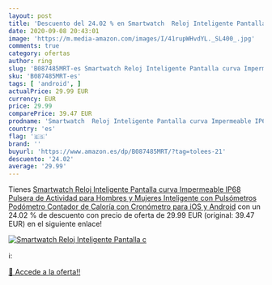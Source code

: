 ```yaml
---
layout: post
title: 'Descuento del 24.02 % en Smartwatch  Reloj Inteligente Pantalla c'
date: 2020-09-08 20:43:01
image: 'https://m.media-amazon.com/images/I/41rupWHvdYL._SL400_.jpg'
comments: true
category: ofertas
author: ring
slug: 'B087485MRT-es Smartwatch Reloj Inteligente Pantalla curva Impermeable...'
sku: 'B087485MRT-es'
tags: [ 'android', ]
actualPrice: 29.99 EUR
currency: EUR
price: 29.99
comparePrice: 39.47 EUR
prodname: 'Smartwatch  Reloj Inteligente Pantalla curva Impermeable IP68 Pulsera de Actividad para Hombres y Mujeres  Inteligente con Pulsómetros Podómetro Contador de Caloría con Cronómetro para iOS y Android'
country: 'es'
flag: '🇪🇸'
brand: ''
buyurl: 'https://www.amazon.es/dp/B087485MRT/?tag=tolees-21'
descuento: '24.02'
average: '29.99'
---
```


Tienes [Smartwatch  Reloj Inteligente Pantalla curva Impermeable IP68 Pulsera de Actividad para Hombres y Mujeres  Inteligente con Pulsómetros Podómetro Contador de Caloría con Cronómetro para iOS y Android](https://www.amazon.es/dp/B087485MRT/?tag=tolees-21) con un 24.02 % de descuento con precio de oferta de 29.99 EUR (original: 39.47 EUR) en el siguiente enlace!

[![Smartwatch  Reloj Inteligente Pantalla c](https://m.media-amazon.com/images/I/41rupWHvdYL._SL400_.jpg)](https://www.amazon.es/dp/B087485MRT/?tag=tolees-21)

ℹ️:


[🛒 Accede a la oferta!!](https://www.amazon.es/dp/B087485MRT/?tag=tolees-21)
